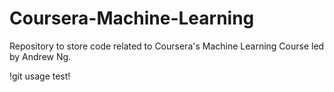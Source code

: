 # Coursera-Machine-Learning
Repository to store code related to Coursera's Machine Learning Course led by Andrew Ng.

!git usage test!